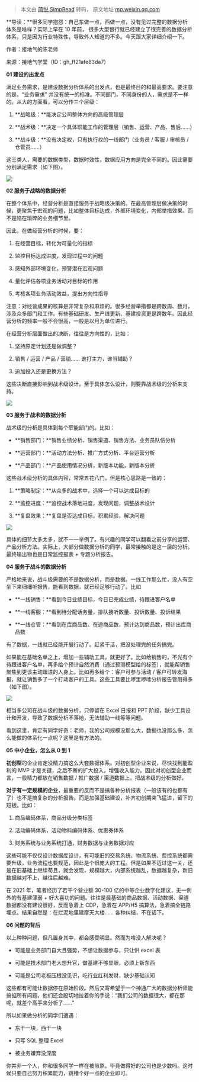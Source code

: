 > 本文由 [简悦 SimpRead](http://ksria.com/simpread/) 转码， 原文地址 [mp.weixin.qq.com](https://mp.weixin.qq.com/s?__biz=MzI5OTk5OTM2Mw==&mid=2247552512&idx=2&sn=8e73453792b906875720e5067fd454e1&chksm=ec8c47ecdbfbcefa6af40496364dc05d7010c2a29ed58b0be8af7864cc3562bc0f82d2e074b6&mpshare=1&scene=1&srcid=0403q3MSRUvbEGETzztFBrXt&sharer_sharetime=1648990888605&sharer_shareid=8a467675e94cd5b11b6640b7770d6cc6#rd)

**导读：**很多同学抱怨：自己东做一点，西做一点，没有见过完整的数据分析体系是啥样？实际上早在 10 年前， 很多大型银行就已经建立了很完善的数据分析体系，只是因为行业特殊性，导致外人知道的不多。今天跟大家详细介绍一下。

作者：接地气的陈老师

来源：接地气学堂（ID：gh_ff21afe83da7）

**01 建设的出发点**

  

满足业务需求，是建设数据分析体系的出发点，也是最终目的和最高要求。要注意的是，“业务需求” 并没有统一的标准。不同部门，不同身份的人，需求是不一样的。从大的方面看，可以分作三个层级：

  

1.  **战略级：**能决定公司整体方向的高级管理层
    
2.  **战术级：**决定一个具体职能工作的管理层（销售、运营、产品、售后……）
    
3.  **战斗级：**没有决定权，只有执行权的一线部门（业务员 / 客服 / 审核员 / 仓管员……）
    

  

这三类人，需要的数据类型，数据时效性，数据应用方向是完全不同的。因此需要分别满足需求（如下图）。

  

![](https://mmbiz.qpic.cn/mmbiz_png/LSOjyib5giaVeSUwJCic7kEJu5vq1JR4ApVUbySyqDwLmcLaMSqQ7PfPbdYgJibtQlEQFSVOib2FxJItric0WcaTeicBQ/640?wx_fmt=png)

  

  

**02 服务于战略的数据分析**

  

在整个体系中，经营分析是直接服务于战略级决策的。在最高管理层做决策的时候，更聚焦于宏观的问题，比如整体目标达成，外部环境变化，内部举措效果。而不是陷在琐碎的业务细节里。

  

因此，在做经营分析的时候，要：

  

1.  在经营目标，转化为可量化的指标
    
2.  监控目标达成进度，发现过程中的问题
    
3.  感知外部环境变化，预警潜在宏观问题
    
4.  量化评估各项业务活动对目标的作用
    
5.  考核各项业务活动效益，提出方向性指导
    

  

注意：对经营成果的核算是非常复杂和麻烦的。很多经营举措都是跨数周、数月，涉及众多部门和工作。有些基础研发、生产线更新、基建投资更是跨数年。因此经营分析的频率一般不会很高，一般是以月为单位进行。

  

在经营分析层面做出的决断，往往是方向性的，比如：

  

1.  坚持原定计划还是做调整？
    
2.  销售 / 运营 / 产品 / 营销…… 谁打主力，谁当辅助？
    
3.  追加投入还是更换方法？
    

  

这些决断直接影响到战术级设计。至于具体怎么设计，则要靠战术级的分析来支持。

  

![](https://mmbiz.qpic.cn/mmbiz_png/3GgYOFNajeuicuJnL2zMF9p4P1ft3ibzia43GUFQk9mKnVcOG6a9Rrq079icO3Eyrtib3Maiau28sxr4bAppPSXaWmjA/640?wx_fmt=png)

  

  

**03 服务于战术的数据分析**

  

战术级的分析是具体到每个职能部门的。比如：

  

*   **销售部门：**销售业绩分析、销售渠道、销售方法、业务员队伍分析
    
*   **运营部门：**活动方法分析、推广方式分析、平台运营分析
    
*   **产品部门：**产品使用情况分析，新版本功能，新版本分析
    

  

这些战术级分析的具体内容，常常五花八门，但是核心思路是一致的：  

  

1.  **策略制定：**从众多的战术中，选择一个可以达成目标的
    
2.  **监控进度：**监控战术落地进度，发现问题，调整战术设计
    
3.  **复盘效果：**复盘是否达成目标，积累经验，解决问题
    

  

![](https://mmbiz.qpic.cn/mmbiz_png/LSOjyib5giaVeSUwJCic7kEJu5vq1JR4ApVCPicib0FeKOxa3aiaMb0bRbWGMrs3CvRtvkrK7wBXELv807gRYKaiaibcTQ/640?wx_fmt=png)

  

具体的细节太多太多，就不一一举例了。有兴趣的同学可以翻看之前分享的运营、产品分析方法。实际上，大部分做数据分析的同学，最常接触的是这一层的分析。最终输出物也是日常监控报表 + 专题分析报告。

  

  

**04 服务于战斗的数据分析**

  

严格地来说，战斗级需要的不是数据分析，而是数据。一线工作那么忙，没人有空坐下来细细听报告，能看到数据，就已经足够行动了。比如

  

*   **一线销售：**看到今日业绩目标，今日已完成业绩，待跟进客户名单
    
*   **一线客服：**看到待分配话务量，排队接听数量、投诉数量、投诉结果
    
*   **一线仓管：**看到在库商品数、在途商品数，预计达到商品数，预计出库商品数
    

  

有了数据，一线就已经能开展行动了。赶紧干活，把没处理完的任务搞完。

  

如果能在基础名单之上，增加一些辅助工具，就更好了。比如给销售的，不光有个待跟进客户名单，再多给个预计自然消费（通过预测模型给的标签），就能帮销售聚焦到更该主动跟进的人身上。比如再多给个：客户可参与活动 / 客户可转发海报，就让销售多了一个打动客户的工具。这些工具要比啰里啰嗦分析报告管用得多（如下图）。

  

![](https://mmbiz.qpic.cn/mmbiz_png/3GgYOFNajeuicuJnL2zMF9p4P1ft3ibzia4p3bIErK1cO5vj6eKo8cfR7TlPxibM7UBc8FA0XIdbOxAUnHotwxC7pQ/640?wx_fmt=png)

  

相当多公司在战斗级的数据分析，只停留在 Excel 日报和 PPT 阶段，缺少工具设计和开发，导致了数据分析不落地，无法辅助一线等等问题。

  

看到这里，肯定有同学好奇：老师，我的公司规模没那么大，数据也没那么多，怎么能做的体系化一点呢？这里是有方法的。

  

  

**05 中小企业，怎么从 0 到 1**

  

**初创型**的企业肯定没精力搞这么大套数据体系。对初创型企业来说，尽快找到能盈利的 MVP 才是关键，之后不断的扩大投入，增强收入能力。因此对初创型企业而言，一般精力都放在销售数据 / 推广数据 / 渠道数据上，把战术级的分析做好。

  

**对于有一定规模的企业**，最重要的反而不是搞各种分析报表（一般该有的也都有了）也不是搞复杂的分析报告。而是加强基础建设，补齐初创期突飞猛进，留下的短板。比如：

  

1.  商品编码体系，商品分级分类标签
    
2.  活动编码体系，活动物料编码体系、优惠券体系
    
3.  财务系统与业务系统打通，财务数据与业务数据对应
    

  

这些可能不仅仅设计数据库设计，有可能旧的交易系统、物流系统、费控系统都需要升级，业务流程也要规范，因此是个很庞大的工程。但是如果不迈过这一关，还是在旧基础上继续苟且，就会发现，规模越大，内部系统越乱，数据越复杂，新旧数据越对不上，越往后越难。

  

在 2021 年，笔者经历了若干个营业额 30-100 亿的中等企业数字化建议，无一例外的有基建薄弱 + 好大喜功的问题。往往是最基础的商品数据、活动数据、渠道数据都没有建设很好，反而急着上 CDP，急着在 APP/H5 搞算法，急着搞全链路埋点。结果自然是：在烂泥地里建摩天大楼…… 各种纠结，不在话下。

  

  

**06 问题的背后**

  

以上种种问题，但凡置身其中，都会感受明显。然而为啥没人解决呢？

  

*   可能是业务部门自大且强势，不想让数据参与，只让供 excel 表
    
*   可能是技术部门老大想升官，做基建不够显眼，必须上新东西
    
*   可能是公司老板压根没见识，吃行业红利发财，缺少基础认知
    

  

这些都有可能让数据停在原始阶段。然后又寄希望于一个神通广大的数据分析师能搞掂所有问题，他们还会殷切地拉着你的手说：“我们公司的数据很大，都在那呢，就差个高手来分析了……”

  

所以如果做分析的同学们遭遇：

  

*   东干一块，西干一块
    
*   只写 SQL 整理 Excel
    
*   被业务嫌弃没深度
    

  

你并非一个人，你和很多同学一样在被煎熬。毕竟做得好的公司也是少数吗。这时候只要自己努力积累能力，跳槽个好一点的企业即可。